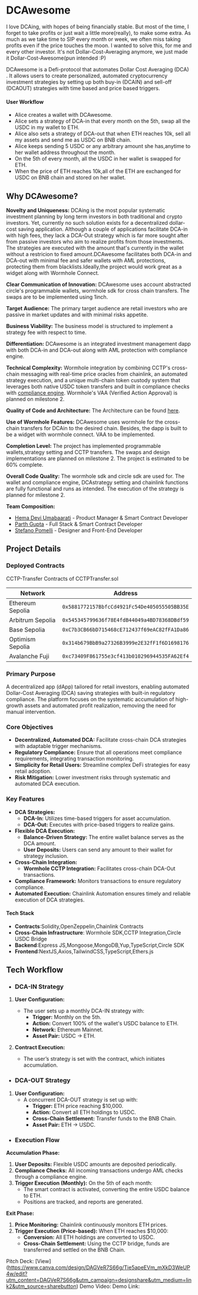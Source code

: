 # DCAwesome
I love DCAing, with hopes of being financially stable. But most of the time, I forget to take profits or just wait a little more(really), to make some extra. As much as we take time to SIP every month or week, we often miss taking profits even if the price touches the moon. I wanted to solve this, for me and every other investor.
It's not Dollar-Cost-Averaging anymore, we just made it Dollar-Cost-Awesome(pun intended :P)

DCAwesome is a Defi-protocol that automates Dollar Cost Averaging (DCA) . It allows users to create personalized, automated cryptocurrency investment strategies by setting up both buy-in (DCAIN) and sell-off (DCAOUT) strategies with time based and price based triggers.

#### User Workflow

- Alice creates a wallet with DCAwesome.
- Alice sets a strategy of DCA-in that every month on the 5th, swap all the USDC in my wallet to ETH.
- Alice also sets a strategy of DCA-out that when ETH reaches 10k, sell all my assets and send me as USDC on BNB chain.
- Alice keeps sending 5 USDC or any arbitrary amount she has,anytime to her wallet address throughout the month.
- On the 5th of every month, all the USDC in her wallet is swapped for ETH.
- When the price of ETH reaches 10k,all of the ETH are exchanged for USDC on BNB chain and stored on her wallet.


## Why DCAwesome?

**Novelty and Uniqueness:** DCAing is the most popular systematic investment planning by long term investors in both traditional and crypto investors. Yet, currently no such solution exists for a decentralized dollar-cost saving application. Although a couple of applications facilitate DCA-in with high fees, they lack a DCA-Out strategy which is far more sought after from passive investors who aim to realize profits from those investments. The strategies are executed with the amount that's currently in the wallet without a restricion to fixed amount.DCAwesome facilitates both DCA-in and DCA-out with minimal fee and safer wallets with AML protections, protecting them from blacklists.Ideally,the project would work great as a widget along with Wormhole Connect.
  
**Clear Communication of Innovation:** DCAwesome uses account abstracted circle's programmable wallets, wormhole sdk for cross chain transfers. The swaps are to be implemented using 1inch.

**Target Audience:** The primary target audience are retail investors who are passive in market updates and with minimal risks appetite.

**Business Viability:** The business model is structured to implement a strategy fee with respect to time.

**Differentiation:** DCAwesome is an integrated investment management dapp with both DCA-in and DCA-out along with AML protection with compliance engine.

**Technical Complexity:** Wormhole integration by combining CCTP's cross-chain messaging with real-time price oracles from chainlink, an automated strategy execution, and a unique multi-chain token custody system that leverages both native USDC token transfers and built in compliance checks with [compliance engine](https://github.com/DCAwesome-Beta/contracts/blob/master/img/compliance.jpeg). Wormhole's VAA (Verified Action Approval) is planned on milestone 2.

**Quality of Code and Architecture:** The Architecture can be found [here](https://github.com/DCAwesome-Beta/contracts/blob/master/img/architecture.jpeg).

**Use of Wormhole Features:** DCAwesome uses wormhole for the cross-chain transfers for DCAin to the desired chain. Besides, the dapp is built to be a widget with wormhole connect. VAA to be implemented.

**Completion Level:** The project has implemented programmable wallets,strategy setting and CCTP transfers. The swaps and design implementations are planned on milestone 2. The project is estimated to be 60% complete.

**Overall Code Quality:** The wormhole sdk and circle sdk are used for. The wallet and compliance engine, DCAstrategy setting and chainlink functions are fully functional and runs as intended. The execution of the strategy is planned for milestone 2. 

**Team Composition:**
- [Hema Devi Umabaarati](https://www.linkedin.com/in/hema-devi-u/) - Product Manager & Smart Contract Developer
- [Parth Gupta](https://www.linkedin.com/in/parth-gupta-bb5615181/) - Full Stack & Smart Contract Developer
- [Stefano Pomelli](https://www.linkedin.com/in/stefano-pomelli-97996b230/) - Designer and Front-End Developer

## Project Details
### Deployed Contracts

CCTP-Transfer Contracts of CCTPTransfer.sol

| Network            | Address                                      |
|--------------------|----------------------------------------------|
| Ethereum Sepolia   | `0x5881772157BbfcCd4921Fc54De405055505BB35E` |
| Arbitrum Sepolia   | `0x545345799636f78E4fdB44049a4BD78368DBdf59` |
| Base Sepolia       | `0xC7b3CB66bD715468cE712437f69eAC82fFA1Da86` |
| Optimism Sepolia   | `0x314b679BbB9a27326B3999e2E32fF1f6D1698176` |
| Avalanche Fuji     | `0xc73409F861755e3cf413b010296944535FA62Ef4` |


### Primary Purpose
A decentralized app (dApp) tailored for retail investors, enabling automated Dollar-Cost Averaging (DCA) saving strategies with built-in regulatory compliance. The platform focuses on the systematic accumulation of high-growth assets and automated profit realization, removing the need for manual intervention.

### Core Objectives
- **Decentralized, Automated DCA:** Facilitate cross-chain DCA strategies with adaptable trigger mechanisms.
- **Regulatory Compliance:** Ensure that all operations meet compliance requirements, integrating transaction monitoring.
- **Simplicity for Retail Users:** Streamline complex DeFi strategies for easy retail adoption.
- **Risk Mitigation:** Lower investment risks through systematic and automated DCA execution.

### Key Features

- **DCA Strategies:**
  - **DCA-In:** Utilizes time-based triggers for asset accumulation.
  - **DCA-Out:** Executes with price-based triggers to realize gains.
- **Flexible DCA Execution:**
  - **Balance-Driven Strategy:** The entire wallet balance serves as the DCA amount.
  - **User Deposits:** Users can send any amount to their wallet for strategy inclusion.
- **Cross-Chain Integration:** 
  - **Wormhole CCTP Integration:** Facilitates cross-chain DCA-Out transactions.
- **Compliance Framework:** Monitors transactions to ensure regulatory compliance.
- **Automated Execution:** Chainlink Automation ensures timely and reliable execution of DCA strategies.



#### Tech Stack
- **Contracts**:Solidity,OpenZeppelin,Chainlink Contracts
- **Cross-Chain Infrastructure**: Wormhole SDK,CCTP Integration,Circle USDC Bridge
- **Backend**:Express JS,Mongoose,MongoDB,Yup,TypeScript,Circle SDK
- **Frontend**:NextJS,Axios,TailwindCSS,TypeScript,Ethers.js

## Tech Workflow

- ### DCA-IN Strategy
1. **User Configuration:**
   - The user sets up a monthly DCA-IN strategy with:
     - **Trigger:** Monthly on the 5th.
     - **Action:** Convert 100% of the wallet's USDC balance to ETH.
     - **Network:** Ethereum Mainnet.
     - **Asset Pair:** USDC → ETH.

2. **Contract Execution:**
   - The user’s strategy is set with the contract, which initiates accumulation.

- ### DCA-OUT Strategy
1. **User Configuration:**
   - A concurrent DCA-OUT strategy is set up with:
     - **Trigger:** ETH price reaching $10,000.
     - **Action:** Convert all ETH holdings to USDC.
     - **Cross-Chain Settlement:** Transfer funds to the BNB Chain.
     - **Asset Pair:** ETH → USDC.

- ### Execution Flow

**Accumulation Phase:**
1. **User Deposits:** Flexible USDC amounts are deposited periodically.
2. **Compliance Checks:** All incoming transactions undergo AML checks through a compliance engine.
3. **Trigger Execution (Monthly):** On the 5th of each month:
   - The smart contract is activated, converting the entire USDC balance to ETH.
   - Positions are tracked, and reports are generated.

**Exit Phase:**
1. **Price Monitoring:** Chainlink continuously monitors ETH prices.
2. **Trigger Execution (Price-based):** When ETH reaches $10,000:
   - **Conversion:** All ETH holdings are converted to USDC.
   - **Cross-Chain Settlement:** Using the CCTP bridge, funds are transferred and settled on the BNB Chain.


Pitch Deck: [View] (https://www.canva.com/design/DAGVeR7S66g/Tie5apeEVm_mXkD3WeUP4w/edit?utm_content=DAGVeR7S66g&utm_campaign=designshare&utm_medium=link2&utm_source=sharebutton)
Demo Video:
Demo Link:
